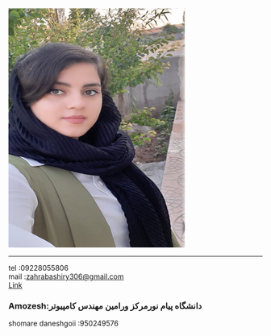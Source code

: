 <img src="https://github.com/zahrabashiry/zahrabashiry.github.io/blob/master/avatar-01%20(2).png?raw=true">

---
tel  :09228055806 <br/>
mail :zahrabashiry306@gmail.com <br/>
<a href="https://quera.ir/profile/zahra361">Link</a>


### Amozesh:دانشگاه پیام نورمرکز ورامین مهندس کامپیوتر
shomare daneshgoii :950249576
